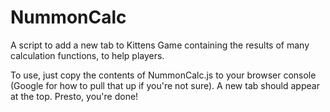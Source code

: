 # NummonCalc
A script to add a new tab to Kittens Game containing the results of many calculation functions, to help players.

To use, just copy the contents of NummonCalc.js to your browser console (Google for how to pull that up if you're not sure). A new tab should appear at the top. Presto, you're done!
